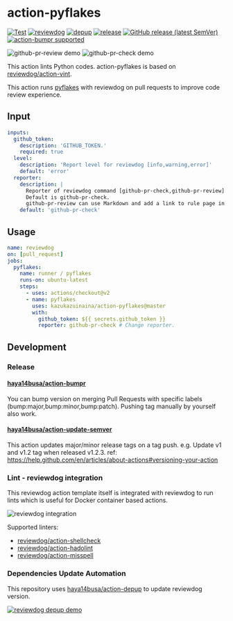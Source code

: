 # action-pyflakes

<!-- TODO: replace reviewdog/action-pyflakes with your repo name -->
[![Test](https://github.com/reviewdog/action-pyflakes/workflows/Test/badge.svg)](https://github.com/reviewdog/action-pyflakes/actions?query=workflow%3ATest)
[![reviewdog](https://github.com/reviewdog/action-pyflakes/workflows/reviewdog/badge.svg)](https://github.com/reviewdog/action-pyflakes/actions?query=workflow%3Areviewdog)
[![depup](https://github.com/reviewdog/action-pyflakes/workflows/depup/badge.svg)](https://github.com/reviewdog/action-pyflakes/actions?query=workflow%3Adepup)
[![release](https://github.com/reviewdog/action-pyflakes/workflows/release/badge.svg)](https://github.com/reviewdog/action-pyflakes/actions?query=workflow%3Arelease)
[![GitHub release (latest SemVer)](https://img.shields.io/github/v/release/reviewdog/action-pyflakes?logo=github&sort=semver)](https://github.com/reviewdog/action-pyflakes/releases)
[![action-bumpr supported](https://img.shields.io/badge/bumpr-supported-ff69b4?logo=github&link=https://github.com/haya14busa/action-bumpr)](https://github.com/haya14busa/action-bumpr)

![github-pr-review demo](https://github.com/reviewdog/action-pyflakes/blob/master/screenshot/pr-review.png)
![github-pr-check demo](https://github.com/reviewdog/action-pyflakes/blob/master/screenshot/pr-check.png)


This action lints Python codes. action-pyflakes is based on [reviewdog/action-vint](https://github.com/reviewdog/action-vint).

This action runs [pyflakes](https://github.com/PyCQA/pyflakes) with reviewdog on pull requests to improve code review experience.

## Input

```yaml
inputs:
  github_token:
    description: 'GITHUB_TOKEN.'
    required: true
  level:
    description: 'Report level for reviewdog [info,warning,error]'
    default: 'error'
  reporter:
    description: |
      Reporter of reviewdog command [github-pr-check,github-pr-review].
      Default is github-pr-check.
      github-pr-review can use Markdown and add a link to rule page in reviewdog reports.
    default: 'github-pr-check'
```

## Usage

```yaml
name: reviewdog
on: [pull_request]
jobs:
  pyflakes:
    name: runner / pyflakes
    runs-on: ubuntu-latest
    steps:
      - uses: actions/checkout@v2
      - name: pyflakes
        uses: kazukazuinaina/action-pyflakes@master
        with:
          github_token: ${{ secrets.github_token }}
          reporter: github-pr-check # Change reporter.
```

## Development

### Release

#### [haya14busa/action-bumpr](https://github.com/haya14busa/action-bumpr)
You can bump version on merging Pull Requests with specific labels (bump:major,bump:minor,bump:patch).
Pushing tag manually by yourself also work.

#### [haya14busa/action-update-semver](https://github.com/haya14busa/action-update-semver)

This action updates major/minor release tags on a tag push. e.g. Update v1 and v1.2 tag when released v1.2.3.
ref: https://help.github.com/en/articles/about-actions#versioning-your-action

### Lint - reviewdog integration

This reviewdog action template itself is integrated with reviewdog to run lints
which is useful for Docker container based actions.

![reviewdog integration](https://user-images.githubusercontent.com/3797062/72735107-7fbb9600-3bde-11ea-8087-12af76e7ee6f.png)

Supported linters:

- [reviewdog/action-shellcheck](https://github.com/reviewdog/action-shellcheck)
- [reviewdog/action-hadolint](https://github.com/reviewdog/action-hadolint)
- [reviewdog/action-misspell](https://github.com/reviewdog/action-misspell)

### Dependencies Update Automation
This repository uses [haya14busa/action-depup](https://github.com/haya14busa/action-depup) to update
reviewdog version.


[![reviewdog depup demo](https://user-images.githubusercontent.com/3797062/73154254-170e7500-411a-11ea-8211-912e9de7c936.png)](https://github.com/reviewdog/action-template/pull/6)
